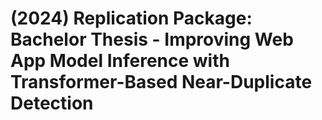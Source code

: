 # (2024) Replication Package: Bachelor Thesis - Improving Web App Model Inference with Transformer-Based Near-Duplicate Detection
